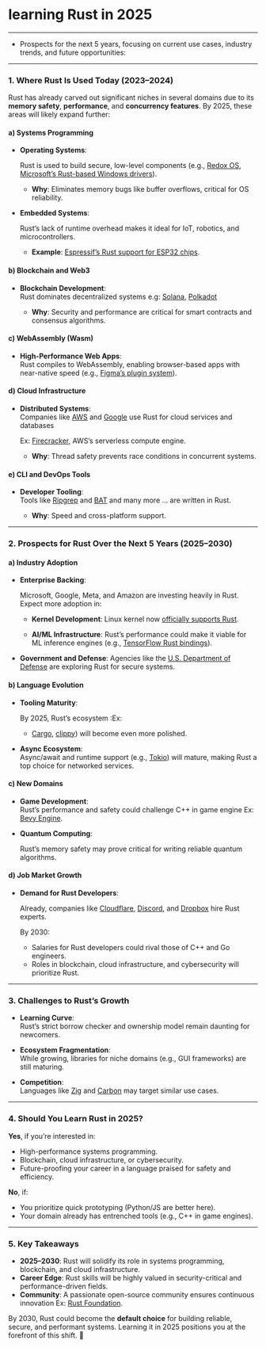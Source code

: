 # **learning Rust in 2025** 

---
- Prospects for the next 5 years, focusing on current use cases, industry trends, and future opportunities:
---

### **1. Where Rust Is Used Today (2023–2024)**

Rust has already carved out significant niches in several domains due to its 
    **memory safety**, 
    **performance**, and 
    **concurrency features**. 
By 2025, these areas will likely expand further:

#### **a) Systems Programming**

- **Operating Systems**:  

  Rust is used to build secure, low-level components 
  (e.g., [Redox OS](https://www.redox-os.org/), 
  [Microsoft’s Rust-based Windows drivers](https://github.com/microsoft/windows-drivers-rs)).  

  - **Why**: Eliminates memory bugs like buffer overflows, critical for OS reliability.  

- **Embedded Systems**:  

  Rust’s lack of runtime overhead makes it ideal for IoT, robotics, and microcontrollers.  
  - **Example**: [Espressif’s Rust support for ESP32 chips](https://github.com/esp-rs).  

#### **b) Blockchain and Web3**

- **Blockchain Development**:  
  Rust dominates decentralized systems 
  e.g:
    [Solana](https://solana.com/), 
    [Polkadot](https://polkadot.network/)

  - **Why**: 
    Security and performance are critical for smart contracts and consensus algorithms.  

#### **c) WebAssembly (Wasm)**
- **High-Performance Web Apps**:  
  Rust compiles to WebAssembly, enabling browser-based apps with near-native speed 
  (e.g., [Figma’s plugin system](https://www.figma.com/blog/webassembly-cut-figmas-load-time-by-3x/)).  

#### **d) Cloud Infrastructure**
- **Distributed Systems**:  
  Companies like 
  [AWS](https://aws.amazon.com/blogs/opensource/why-aws-loves-rust/) and 
  [Google](https://security.googleblog.com/2023/01/supporting-use-of-rust-in-android.html) 
  use Rust for cloud services and databases 

  Ex: [Firecracker](https://firecracker-microvm.github.io/), AWS’s serverless compute engine.  
  
  - **Why**: 
    Thread safety prevents race conditions in concurrent systems.  

#### **e) CLI and DevOps Tools**

- **Developer Tooling**:  
    Tools like [Ripgrep](https://github.com/BurntSushi/ripgrep) and 
    [BAT](https://github.com/sharkdp/bat) and many more ... are written in Rust.  

  - **Why**: Speed and cross-platform support.  

---

### **2. Prospects for Rust Over the Next 5 Years (2025–2030)**

#### **a) Industry Adoption**

- **Enterprise Backing**:  

  Microsoft, Google, Meta, and Amazon are investing heavily in Rust. Expect more adoption in:  

  - **Kernel Development**: Linux kernel now 
    [officially supports Rust](https://www.phoronix.com/news/Linux-Kernel-Rust-v1).  

  - **AI/ML Infrastructure**: Rust’s performance could make it viable for ML inference engines 
    (e.g., [TensorFlow Rust bindings](https://github.com/tensorflow/rust)).  

- **Government and Defense**:  Agencies like the 
  [U.S. Department of Defense](https://www.darpa.mil/news-events/2022-03-18) are exploring Rust for 
  secure systems.  

#### **b) Language Evolution**

- **Tooling Maturity**:  

  By 2025, Rust’s ecosystem :Ex:
  - [Cargo](https://doc.rust-lang.org/cargo/), 
  [clippy](https://github.com/rust-lang/rust-clippy)) will become even more polished.  

- **Async Ecosystem**:  
  Async/await and runtime support (e.g., [Tokio](https://tokio.rs/)) will mature, making Rust a top choice 
  for networked services. 

#### **c) New Domains**

- **Game Development**:  
  Rust’s performance and safety could challenge C++ in game engine
  Ex: [Bevy Engine](https://bevyengine.org/).  

- **Quantum Computing**:  

  Rust’s memory safety may prove critical for writing reliable quantum algorithms.  

#### **d) Job Market Growth**

- **Demand for Rust Developers**:  

  Already, companies like 
  [Cloudflare](https://blog.cloudflare.com/workers-rust-sdk/), 
  [Discord](https://discord.com/blog/why-discord-is-switching-from-go-to-rust), and 
  [Dropbox](https://dropbox.tech/infrastructure/rewriting-the-heart-of-our-sync-engine) hire Rust experts. 

  By 2030:  
  - Salaries for Rust developers could rival those of C++ and Go engineers.  
  - Roles in blockchain, cloud infrastructure, and cybersecurity will prioritize Rust.  

---

### **3. Challenges to Rust’s Growth**

- **Learning Curve**:  
  Rust’s strict borrow checker and ownership model remain daunting for newcomers.  

- **Ecosystem Fragmentation**:  
  While growing, libraries for niche domains (e.g., GUI frameworks) are still maturing.  

- **Competition**:  
  Languages like 
  [Zig](https://ziglang.org/) and 
  [Carbon](https://github.com/carbon-language/carbon-lang) may target similar use cases.  

---

### **4. Should You Learn Rust in 2025?**

**Yes**, if you’re interested in:  
- High-performance systems programming.  
- Blockchain, cloud infrastructure, or cybersecurity.  
- Future-proofing your career in a language praised for safety and efficiency.  

**No**, if:  
- You prioritize quick prototyping (Python/JS are better here).  
- Your domain already has entrenched tools (e.g., C++ in game engines).  

---

### **5. Key Takeaways**

- **2025–2030**: Rust will solidify its role in systems programming, blockchain, and cloud infrastructure.
- **Career Edge**: Rust skills will be highly valued in security-critical and performance-driven fields.
- **Community**: A passionate open-source community ensures continuous innovation 
  Ex: [Rust Foundation](https://foundation.rust-lang.org/).

By 2030, Rust could become the **default choice** for building reliable, secure, and performant systems. 
Learning it in 2025 positions you at the forefront of this shift. 🦀


